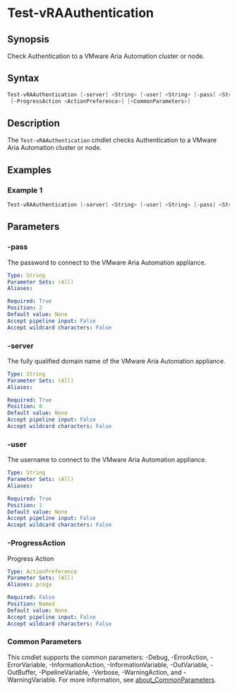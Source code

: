 # Test-vRAAuthentication

## Synopsis

Check Authentication to a VMware Aria Automation cluster or node.

## Syntax

```powershell
Test-vRAAuthentication [-server] <String> [-user] <String> [-pass] <String>
 [-ProgressAction <ActionPreference>] [<CommonParameters>]
```

## Description

The `Test-vRAAuthentication` cmdlet checks Authentication to a VMware Aria Automation cluster or node.

## Examples

### Example 1

```powershell
Test-vRAAuthentication [-server] <String> [-user] <String> [-pass] <String>
```

## Parameters

### -pass

The password to connect to the VMware Aria Automation appliance.

```yaml
Type: String
Parameter Sets: (All)
Aliases:

Required: True
Position: 2
Default value: None
Accept pipeline input: False
Accept wildcard characters: False
```

### -server

The fully qualified domain name of the VMware Aria Automation appliance.

```yaml
Type: String
Parameter Sets: (All)
Aliases:

Required: True
Position: 0
Default value: None
Accept pipeline input: False
Accept wildcard characters: False
```

### -user

The username to connect to the VMware Aria Automation appliance.

```yaml
Type: String
Parameter Sets: (All)
Aliases:

Required: True
Position: 1
Default value: None
Accept pipeline input: False
Accept wildcard characters: False
```

### -ProgressAction

Progress Action

```yaml
Type: ActionPreference
Parameter Sets: (All)
Aliases: proga

Required: False
Position: Named
Default value: None
Accept pipeline input: False
Accept wildcard characters: False
```

### Common Parameters

This cmdlet supports the common parameters: -Debug, -ErrorAction, -ErrorVariable, -InformationAction, -InformationVariable, -OutVariable, -OutBuffer, -PipelineVariable, -Verbose, -WarningAction, and -WarningVariable. For more information, see [about_CommonParameters](http://go.microsoft.com/fwlink/?LinkID=113216).

